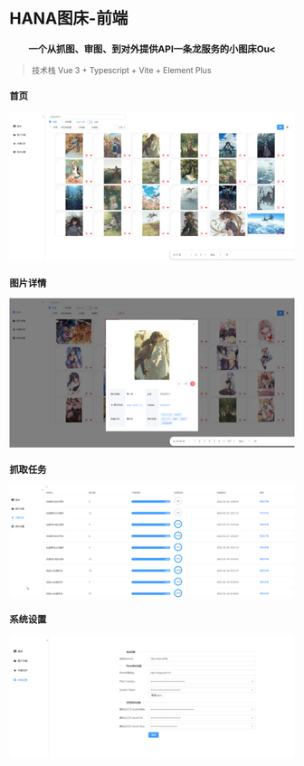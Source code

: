 # HANA图床-前端

<center><h3>一个从抓图、审图、到对外提供API一条龙服务的小图床Ou<</h3></center>

>技术栈 Vue 3 + Typescript + Vite + Element Plus

### 首页
![img.png](.doc/img.png)
### 图片详情
![img.png](.doc/img_1.png)
### 抓取任务
![img.png](.doc/img_2.png)
### 系统设置
![img.png](.doc/img_3.png)